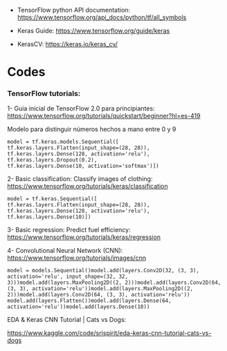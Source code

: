 
- TensorFlow python API documentation: https://www.tensorflow.org/api_docs/python/tf/all_symbols

- Keras Guide: https://www.tensorflow.org/guide/keras

- KerasCV: https://keras.io/keras_cv/
# Codes

### TensorFlow tutorials:

1- Guia inicial de TensorFlow 2.0 para principiantes: https://www.tensorflow.org/tutorials/quickstart/beginner?hl=es-419

Modelo para distinguir números hechos a mano entre 0 y 9
```
model = tf.keras.models.Sequential([  
tf.keras.layers.Flatten(input_shape=(28, 28)),  
tf.keras.layers.Dense(128, activation='relu'),
tf.keras.layers.Dropout(0.2),  
tf.keras.layers.Dense(10, activation='softmax')])
```

2- Basic classification: Classify images of clothing: https://www.tensorflow.org/tutorials/keras/classification

```
model = tf.keras.Sequential([    
tf.keras.layers.Flatten(input_shape=(28, 28)),
tf.keras.layers.Dense(128, activation='relu'),
tf.keras.layers.Dense(10)])
```

3- Basic regression: Predict fuel efficiency: https://www.tensorflow.org/tutorials/keras/regression

4- Convolutional Neural Network (CNN): https://www.tensorflow.org/tutorials/images/cnn

```
model = models.Sequential()model.add(layers.Conv2D(32, (3, 3), activation='relu', input_shape=(32, 32, 3)))model.add(layers.MaxPooling2D((2, 2)))model.add(layers.Conv2D(64, (3, 3), activation='relu'))model.add(layers.MaxPooling2D((2, 2)))model.add(layers.Conv2D(64, (3, 3), activation='relu'))
model.add(layers.Flatten())model.add(layers.Dense(64, activation='relu'))model.add(layers.Dense(10))
```




EDA & Keras CNN Tutorial | Cats vs Dogs:

https://www.kaggle.com/code/srispirit/eda-keras-cnn-tutorial-cats-vs-dogs




